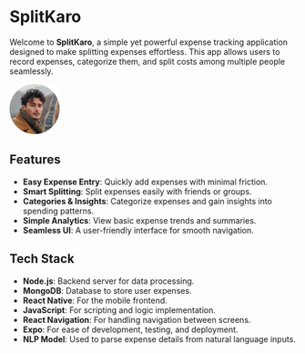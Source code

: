 # SplitKaro

Welcome to **SplitKaro**, a simple yet powerful expense tracking application designed to make splitting expenses effortless. This app allows users to record expenses, categorize them, and split costs among multiple people seamlessly.

[![Watch the demo](./assets/images/avatar.png)](app_recording.mp4)


## Features

- **Easy Expense Entry**: Quickly add expenses with minimal friction.
- **Smart Splitting**: Split expenses easily with friends or groups.
- **Categories & Insights**: Categorize expenses and gain insights into spending patterns.
- **Simple Analytics**: View basic expense trends and summaries.
- **Seamless UI**: A user-friendly interface for smooth navigation.

## Tech Stack

- **Node.js**: Backend server for data processing.
- **MongoDB**: Database to store user expenses.
- **React Native**: For the mobile frontend.
- **JavaScript**: For scripting and logic implementation.
- **React Navigation**: For handling navigation between screens.
- **Expo**: For ease of development, testing, and deployment.
- **NLP Model**: Used to parse expense details from natural language inputs.
